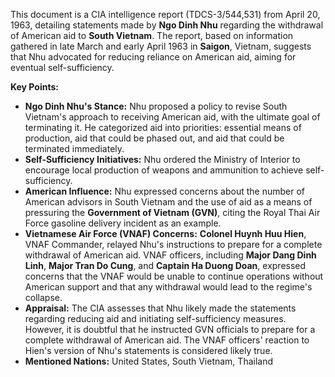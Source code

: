This document is a CIA intelligence report (TDCS-3/544,531) from April 20, 1963, detailing statements made by **Ngo Dinh Nhu** regarding the withdrawal of American aid to **South Vietnam**. The report, based on information gathered in late March and early April 1963 in **Saigon**, Vietnam, suggests that Nhu advocated for reducing reliance on American aid, aiming for eventual self-sufficiency.

**Key Points:**

*   **Ngo Dinh Nhu's Stance:** Nhu proposed a policy to revise South Vietnam's approach to receiving American aid, with the ultimate goal of terminating it. He categorized aid into priorities: essential means of production, aid that could be phased out, and aid that could be terminated immediately.
*   **Self-Sufficiency Initiatives:** Nhu ordered the Ministry of Interior to encourage local production of weapons and ammunition to achieve self-sufficiency.
*   **American Influence:** Nhu expressed concerns about the number of American advisors in South Vietnam and the use of aid as a means of pressuring the **Government of Vietnam (GVN)**, citing the Royal Thai Air Force gasoline delivery incident as an example.
*   **Vietnamese Air Force (VNAF) Concerns:** **Colonel Huynh Huu Hien**, VNAF Commander, relayed Nhu's instructions to prepare for a complete withdrawal of American aid. VNAF officers, including **Major Dang Dinh Linh**, **Major Tran Do Cung**, and **Captain Ha Duong Doan**, expressed concerns that the VNAF would be unable to continue operations without American support and that any withdrawal would lead to the regime's collapse.
*   **Appraisal:** The CIA assesses that Nhu likely made the statements regarding reducing aid and initiating self-sufficiency measures. However, it is doubtful that he instructed GVN officials to prepare for a complete withdrawal of American aid. The VNAF officers' reaction to Hien's version of Nhu's statements is considered likely true.
*   **Mentioned Nations:** United States, South Vietnam, Thailand